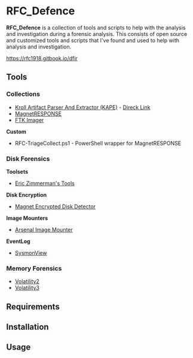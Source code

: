 # RFC_Defence

**RFC_Defence** is a collection of tools and scripts to help with the analysis and investigation during a forensic analysis. This consists of open source and customized tools and scripts that I've found and used to help with analysis and investigation.

https://rfc1918.gitbook.io/dfir

## Tools

### Collections

* [Kroll Artifact Parser And Extractor (KAPE)](https://www.kroll.com/en/services/cyber-risk/incident-response-litigation-support/kroll-artifact-parser-extractor-kape) - [Direck Link](https://s3.amazonaws.com/cyb-us-prd-kape/kape.zip)
* [MagnetRESPONSE](https://www.magnetforensics.com/resources/magnet-response/)
* [FTK Imager](https://www.exterro.com/digital-forensics-software/ftk-imager)

**Custom**
* RFC-TriageCollect.ps1 - PowerShell wrapper for MagnetRESPONSE


### Disk Forensics

**Toolsets**
* [Eric Zimmerman's Tools](https://ericzimmerman.github.io/#!index.md)

**Disk Encryption**
* [Magnet Encrypted Disk Detector](https://www.magnetforensics.com/resources/encrypted-disk-detector/)

**Image Mounters**
* [Arsenal Image Mounter](https://arsenalrecon.com/downloads)

**EventLog**
* [SysmonView](https://github.com/nshalabi/SysmonTools)



### Memory Forensics
* [Volatility2](https://github.com/volatilityfoundation/volatility)
* [Volatility3](https://github.com/volatilityfoundation/volatility3)

## Requirements


## Installation


## Usage

